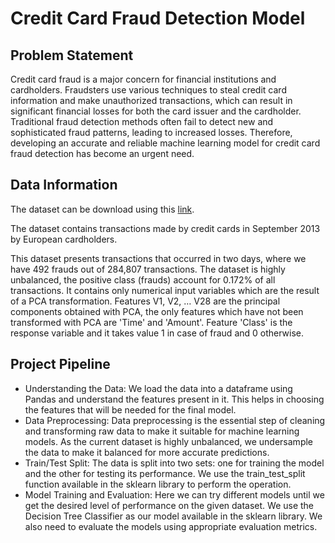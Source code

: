 # Credit Card Fraud Detection Model
## Problem Statement
Credit card fraud is a major concern for financial institutions and cardholders. Fraudsters use various techniques to steal credit card information and make unauthorized transactions, which can result in significant financial losses for both the card issuer and the cardholder. Traditional fraud detection methods often fail to detect new and sophisticated fraud patterns, leading to increased losses. Therefore, developing an accurate and reliable machine learning model for credit card fraud detection has become an urgent need.
## Data Information
The dataset can be download using this [link](https://www.kaggle.com/datasets/mlg-ulb/creditcardfraud).

The dataset contains transactions made by credit cards in September 2013 by European cardholders.

This dataset presents transactions that occurred in two days, where we have 492 frauds out of 284,807 transactions. The dataset is highly unbalanced, the positive class (frauds) account for 0.172% of all transactions. It contains only numerical input variables which are the result of a PCA transformation. Features V1, V2, … V28 are the principal components obtained with PCA, the only features which have not been transformed with PCA are 'Time' and 'Amount'. Feature 'Class' is the response variable and it takes value 1 in case of fraud and 0 otherwise.
## Project Pipeline
* Understanding the Data:  We load the data into a dataframe using Pandas and understand the features present in it. This helps in choosing the features that will be needed for the final model.
* Data Preprocessing: Data preprocessing is the essential step of cleaning and transforming raw data to make it suitable for machine learning models. As the current dataset is highly unbalanced, we undersample the data to make it balanced for more accurate predictions.
* Train/Test Split: The data is split into two sets: one for training the model and the other for testing its performance. We use the train_test_split function available in the sklearn library to perform the operation.
* Model Training and Evaluation: Here we can try different models until we get the desired level of performance on the given dataset. We use the Decision Tree Classifier as our model available in the sklearn library. We also need to evaluate the models using appropriate evaluation metrics.
